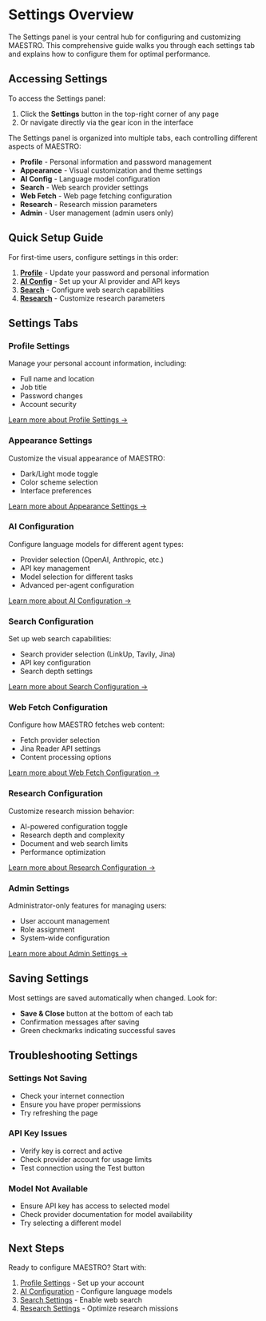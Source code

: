 # Settings Overview

The Settings panel is your central hub for configuring and customizing MAESTRO. This comprehensive guide walks you through each settings tab and explains how to configure them for optimal performance.

## Accessing Settings

To access the Settings panel:
1. Click the **Settings** button in the top-right corner of any page
2. Or navigate directly via the gear icon in the interface

The Settings panel is organized into multiple tabs, each controlling different aspects of MAESTRO:

- **Profile** - Personal information and password management
- **Appearance** - Visual customization and theme settings
- **AI Config** - Language model configuration
- **Search** - Web search provider settings
- **Web Fetch** - Web page fetching configuration
- **Research** - Research mission parameters
- **Admin** - User management (admin users only)

## Quick Setup Guide

For first-time users, configure settings in this order:

1. **[Profile](profile.md)** - Update your password and personal information
2. **[AI Config](ai-config.md)** - Set up your AI provider and API keys
3. **[Search](search-config.md)** - Configure web search capabilities
4. **[Research](research-config.md)** - Customize research parameters

## Settings Tabs

### Profile Settings
Manage your personal account information, including:
- Full name and location
- Job title
- Password changes
- Account security

[Learn more about Profile Settings →](profile.md)

### Appearance Settings
Customize the visual appearance of MAESTRO:
- Dark/Light mode toggle
- Color scheme selection
- Interface preferences

[Learn more about Appearance Settings →](appearance.md)

### AI Configuration
Configure language models for different agent types:
- Provider selection (OpenAI, Anthropic, etc.)
- API key management
- Model selection for different tasks
- Advanced per-agent configuration

[Learn more about AI Configuration →](ai-config.md)

### Search Configuration
Set up web search capabilities:
- Search provider selection (LinkUp, Tavily, Jina)
- API key configuration
- Search depth settings

[Learn more about Search Configuration →](search-config.md)

### Web Fetch Configuration
Configure how MAESTRO fetches web content:
- Fetch provider selection
- Jina Reader API settings
- Content processing options

[Learn more about Web Fetch Configuration →](web-fetch-config.md)

### Research Configuration
Customize research mission behavior:
- AI-powered configuration toggle
- Research depth and complexity
- Document and web search limits
- Performance optimization

[Learn more about Research Configuration →](research-config.md)

### Admin Settings
Administrator-only features for managing users:
- User account management
- Role assignment
- System-wide configuration

[Learn more about Admin Settings →](admin.md)

## Saving Settings

Most settings are saved automatically when changed. Look for:
- **Save & Close** button at the bottom of each tab
- Confirmation messages after saving
- Green checkmarks indicating successful saves

## Troubleshooting Settings

### Settings Not Saving
- Check your internet connection
- Ensure you have proper permissions
- Try refreshing the page

### API Key Issues
- Verify key is correct and active
- Check provider account for usage limits
- Test connection using the Test button

### Model Not Available
- Ensure API key has access to selected model
- Check provider documentation for model availability
- Try selecting a different model

## Next Steps

Ready to configure MAESTRO? Start with:
1. [Profile Settings](profile.md) - Set up your account
2. [AI Configuration](ai-config.md) - Configure language models
3. [Search Settings](search-config.md) - Enable web search
4. [Research Settings](research-config.md) - Optimize research missions